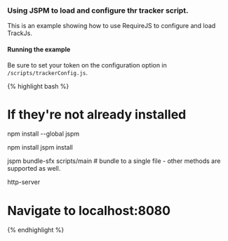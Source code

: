 ### Using JSPM to load and configure thr tracker script.
This is an example showing how to use RequireJS to configure and load TrackJs.

#### Running the example

Be sure to set your token on the configuration option in `/scripts/trackerConfig.js`.

{% highlight bash %}
# If they're not already installed
npm install --global jspm

npm install
jspm install

jspm bundle-sfx scripts/main # bundle to a single file - other methods are supported as well.

http-server
# Navigate to localhost:8080
{% endhighlight %}

